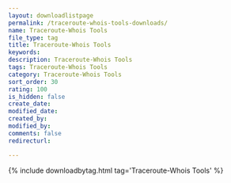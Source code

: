 ```yaml
---
layout: downloadlistpage
permalink: /traceroute-whois-tools-downloads/
name: Traceroute-Whois Tools
file_type: tag
title: Traceroute-Whois Tools
keywords:
description: Traceroute-Whois Tools
tags: Traceroute-Whois Tools
category: Traceroute-Whois Tools
sort_order: 30
rating: 100
is_hidden: false
create_date:
modified_date:
created_by:
modified_by:
comments: false
redirecturl:

---
```

 {% include downloadbytag.html tag='Traceroute-Whois Tools' %}
